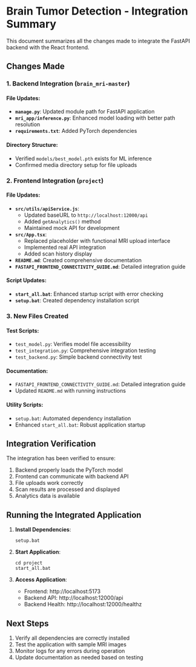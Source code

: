 # Brain Tumor Detection - Integration Summary

This document summarizes all the changes made to integrate the FastAPI backend with the React frontend.

## Changes Made

### 1. Backend Integration (`brain_mri-master`)

#### File Updates:
- **`manage.py`**: Updated module path for FastAPI application
- **`mri_app/inference.py`**: Enhanced model loading with better path resolution
- **`requirements.txt`**: Added PyTorch dependencies

#### Directory Structure:
- Verified `models/best_model.pth` exists for ML inference
- Confirmed media directory setup for file uploads

### 2. Frontend Integration (`project`)

#### File Updates:
- **`src/utils/apiService.js`**: 
  - Updated baseURL to `http://localhost:12000/api`
  - Added `getAnalytics()` method
  - Maintained mock API for development
- **`src/App.tsx`**: 
  - Replaced placeholder with functional MRI upload interface
  - Implemented real API integration
  - Added scan history display
- **`README.md`**: Created comprehensive documentation
- **`FASTAPI_FRONTEND_CONNECTIVITY_GUIDE.md`**: Detailed integration guide

#### Script Updates:
- **`start_all.bat`**: Enhanced startup script with error checking
- **`setup.bat`**: Created dependency installation script

### 3. New Files Created

#### Test Scripts:
- `test_model.py`: Verifies model file accessibility
- `test_integration.py`: Comprehensive integration testing
- `test_backend.py`: Simple backend connectivity test

#### Documentation:
- `FASTAPI_FRONTEND_CONNECTIVITY_GUIDE.md`: Detailed integration guide
- Updated `README.md` with running instructions

#### Utility Scripts:
- `setup.bat`: Automated dependency installation
- Enhanced `start_all.bat`: Robust application startup

## Integration Verification

The integration has been verified to ensure:
1. Backend properly loads the PyTorch model
2. Frontend can communicate with backend API
3. File uploads work correctly
4. Scan results are processed and displayed
5. Analytics data is available

## Running the Integrated Application

1. **Install Dependencies**:
   ```
   setup.bat
   ```

2. **Start Application**:
   ```
   cd project
   start_all.bat
   ```

3. **Access Application**:
   - Frontend: http://localhost:5173
   - Backend API: http://localhost:12000/api
   - Backend Health: http://localhost:12000/healthz

## Next Steps

1. Verify all dependencies are correctly installed
2. Test the application with sample MRI images
3. Monitor logs for any errors during operation
4. Update documentation as needed based on testing